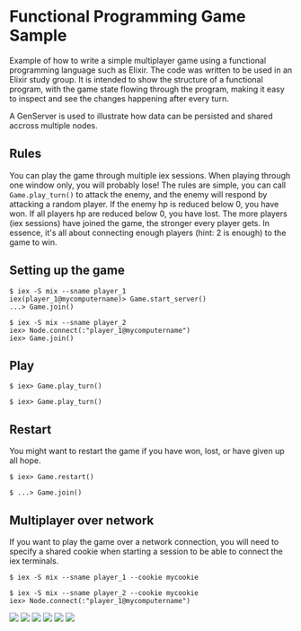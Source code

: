# Functional Programming Game Sample

Example of how to write a simple multiplayer game using a functional programming language such as Elixir.
The code was written to be used in an Elixir study group.
It is intended to show the structure of a functional program, with the game state flowing through the program, making it easy to inspect and see the changes happening after every turn.

A GenServer is used to illustrate how data can be persisted and shared accross multiple nodes.

## Rules

You can play the game through multiple iex sessions. When playing through one window only, you will probably lose!
The rules are simple, you can call ```Game.play_turn()``` to attack the enemy, and the enemy will respond by attacking a random player. If the enemy hp is reduced below 0, you have won. If all players hp are reduced below 0, you have lost. The more players (iex sessions) have joined the game, the stronger every player gets.
In essence, it's all about connecting enough players (hint: 2 is enough) to the game to win.

## Setting up the game

```terminal1
$ iex -S mix --sname player_1
iex(player_1@mycomputername)> Game.start_server()
...> Game.join()
```

```terminal2
$ iex -S mix --sname player_2
iex> Node.connect(:"player_1@mycomputername")
iex> Game.join()
```

## Play

```terminal1
$ iex> Game.play_turn()
```

```terminal2
$ iex> Game.play_turn()
```

## Restart

You might want to restart the game if you have won, lost, or have given up all hope.

```terminal1
$ iex> Game.restart()
```

```terminal2
$ ...> Game.join()
```

## Multiplayer over network

If you want to play the game over a network connection, you will need to specify a shared cookie when starting a session to be able to connect the iex terminals.

```
$ iex -S mix --sname player_1 --cookie mycookie
```

```
$ iex -S mix --sname player_2 --cookie mycookie
iex> Node.connect(:"player_1@mycomputername")
```

![](images/p1_connect.png)
![](images/p2_connect.png)
![](images/p1_turn.png)
![](images/p2_turn.png)
![](images/p1_victory.png)
![](images/p2_victory.png)

